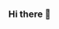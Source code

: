 ### Hi there 👋

<!--
**kiss8981/kiss8981** is a ✨ _special_ ✨ repository because its `README.md` (this file) appears on your GitHub profile.

[![Kim Dohyun's github stats](https://github-readme-stats.vercel.app/api?username=kiss8981)](https://github.com/anuraghazra/github-readme-stats)
